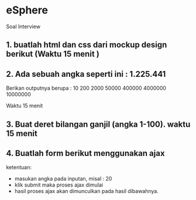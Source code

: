 # eSphere
Soal Interview

## 1. buatlah html dan css dari mockup design berikut (Waktu 15 menit )


## 2. Ada sebuah angka seperti ini : 1.225.441
Berikan outputnya berupa :
10
200
2000
50000
400000
4000000
10000000

Waktu 15 menit

## 3. Buat deret bilangan ganjil (angka 1-100). waktu 15 menit

## 4. Buatlah form berikut menggunakan ajax









ketentuan:
- masukan angka pada inputan, misal : 20
- klik submit maka proses ajax dimulai
- hasil proses ajax akan dimunculkan pada hasil dibawahnya.

